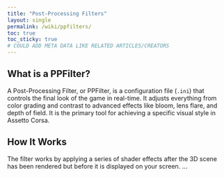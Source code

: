 ```yaml
---
title: "Post-Processing Filters"
layout: single
permalink: /wiki/ppfilters/
toc: true
toc_sticky: true
# COULD ADD META DATA LIKE RELATED ARTICLES/CREATORS
---
```


## What is a PPFilter?

A Post-Processing Filter, or PPFilter, is a configuration file (`.ini`) that controls the final look of the game in real-time. It adjusts everything from color grading and contrast to advanced effects like bloom, lens flare, and depth of field. It is the primary tool for achieving a specific visual style in Assetto Corsa.

## How It Works

The filter works by applying a series of shader effects after the 3D scene has been rendered but before it is displayed on your screen. ...
